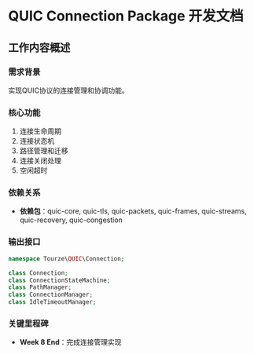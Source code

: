 # QUIC Connection Package 开发文档

## 工作内容概述

### 需求背景

实现QUIC协议的连接管理和协调功能。

### 核心功能

1. 连接生命周期
2. 连接状态机
3. 路径管理和迁移
4. 连接关闭处理
5. 空闲超时

### 依赖关系

- **依赖包**：quic-core, quic-tls, quic-packets, quic-frames, quic-streams, quic-recovery, quic-congestion

### 输出接口

```php
namespace Tourze\QUIC\Connection;

class Connection;
class ConnectionStateMachine;
class PathManager;
class ConnectionManager;
class IdleTimeoutManager;
```

### 关键里程碑

- **Week 8 End**：完成连接管理实现
